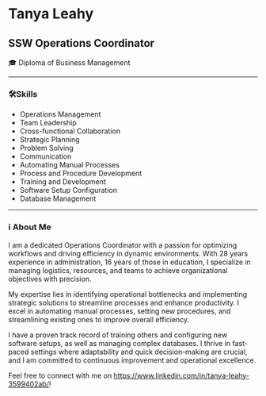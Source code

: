 # Tanya Leahy
## SSW Operations Coordinator
🎓 Diploma of Business Management

---
### 🛠️Skills 

- Operations Management
- Team Leadership
- Cross-functional Collaboration
- Strategic Planning
- Problem Solving
- Communication
- Automating Manual Processes
- Process and Procedure Development
- Training and Development
- Software Setup Configuration
- Database Management

---
### ℹ️ About Me

I am a dedicated Operations Coordinator with a passion for optimizing workflows and driving efficiency in dynamic environments. With 28 years experience in administration, 16 years of those in education, I specialize in managing logistics, resources, and teams to achieve organizational objectives with precision.

My expertise lies in identifying operational bottlenecks and implementing strategic solutions to streamline processes and enhance productivity. I excel in automating manual processes, setting new procedures, and streamlining existing ones to improve overall efficiency.

I have a proven track record of training others and configuring new software setups, as well as managing complex databases. I thrive in fast-paced settings where adaptability and quick decision-making are crucial, and I am committed to continuous improvement and operational excellence.

Feel free to connect with me on https://www.linkedin.com/in/tanya-leahy-3599402ab/!
